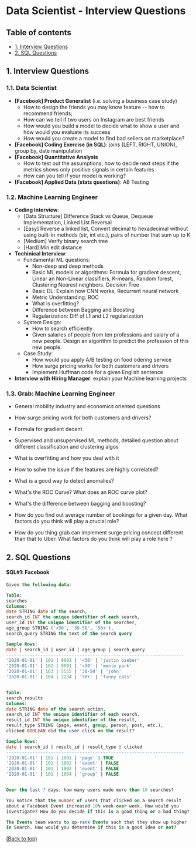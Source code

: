 # Data Scientist - Interview Questions

## Table of contents
- [1. Interview Questions](#1-interview-questions)
- [2. SQL Questions](#2-sql-questions)


## 1. Interview Questions
### 1.1. Data Scientist
- **[Facebook] Product Generalist** (i.e. solving a business case study)
  - How to design the friends you may know feature -- how to recommend friends; 
  - How can we tell if two users on Instagram are best friends
  - How would you build a model to decide what to show a user and how would you evaluate its success
  - How would you create a model to find bad sellers on marketplace?
- **[Facebook] Coding Exercise (in SQL)**: joins (LEFT, RIGHT, UNION), group by, date manipulation
- **[Facebook] Quantitative Analysis**
  - How to test out the assumptions; how to decide next steps if the metrics shows only positive signals in certain features  
  - How can you tell if your model is working?
- **[Facebook] Applied Data (stats questions)**: AB Testing

### 1.2. Machine Learning Engineer
- **Coding Interview**: 
  - [Data Structure] Difference Stack vs Queue, Dequeue Implementation, Linked List Reversal
  - [Easy] Reverse a linked list, Convert decimal to hexadecimal without using built-in methods (str, int etc.), pairs of number that sum up to K
  - [Medium] Verify binary search tree
  - [Hard] Min edit distance
- **Techinical Interview**: 
  - Fundamental ML questions: 
    - Non-deep and deep methods
    - Basic ML models or algorithms: Formula for gradient descent, Linear an Non-Linear classifiers, K-means, Random forest, Clustering Nearest neighbors. Decision Tree
    - Basic DL: Explain how CNN works, Recurrent neural network
    - Metric Understanding: ROC
    - What is overfitting?  
    - Difference between Bagging and Boosting 
    - Regularization: Diff of L1 and L2 regularization
  - System Design: 
    - How to search efficiently
    - Given salaries of people from ten professions and salary of a new people. Design an algorithm to predict the profession of this new people.
  - Case Study:
    - How would you apply A/B testing on food odering service
    - How surge pricing works for both customers and drivers
    - Implement Huffman code for a given English sentence  
- **Interview with Hiring Manager**: explain your Machine learning projects

### 1.3. Grab: Machine Learning Engineer
- General mobility industry and economics oriented questions
- How surge pricing work for both customers and drivers?

- Formula for gradient decent
- Supervised and unsupervised ML methods, detailed question about different classification and clustering algos
- What is overfitting and how you deal with it
- How to solve the issue if the features are highly correlated?
- What is a good way to detect anomalies?
- What's the ROC Curve? What does an ROC curve plot?
- What's the difference between bagging and boosting?

- How do you find out average number of bookings for a given day. What factors do you think will play a crucial role?
- How do you thing grab can implement surge pricing concept different than that to Uber. What factors do you think will play a role here ?
## 2. SQL Questions
#### SQL#1: Facebook
```SQL
Given the following data:

Table:
searches
Columns:
date STRING date of the search,
search_id INT the unique identifier of each search,
user_id INT the unique identifier of the searcher,
age_group STRING ('<30', '30-50', '50+'),
search_query STRING the text of the search query

Sample Rows:
date | search_id | user_id | age_group | search_query
--------------------------------------------------------------------
'2020-01-01' | 101 | 9991 | '<30' | 'justin bieber'
'2020-01-01' | 102 | 9991 | '<30' | 'menlo park'
'2020-01-01' | 103 | 5555 | '30-50' | 'john'
'2020-01-01' | 104 | 1234 | '50+' | 'funny cats'


Table:
search_results
Columns:
date STRING date of the search action,
search_id INT the unique identifier of each search,
result_id INT the unique identifier of the result,
result_type STRING (page, event, group, person, post, etc.),
clicked BOOLEAN did the user click on the result?

Sample Rows:
date | search_id | result_id | result_type | clicked
--------------------------------------------------------------------
'2020-01-01' | 101 | 1001 | 'page' | TRUE
'2020-01-01' | 101 | 1002 | 'event' | FALSE
'2020-01-01' | 101 | 1003 | 'event' | FALSE
'2020-01-01' | 101 | 1004 | 'group' | FALSE


Over the last 7 days, how many users made more than 10 searches?

You notice that the number of users that clicked on a search result
about a Facebook Event increased 10% week-over-week. How would you
investigate? How do you decide if this is a good thing or a bad thing?

The Events team wants to up-rank Events such that they show up higher
in Search. How would you determine if this is a good idea or not?
```
[(Back to top)](#table-of-contents)
